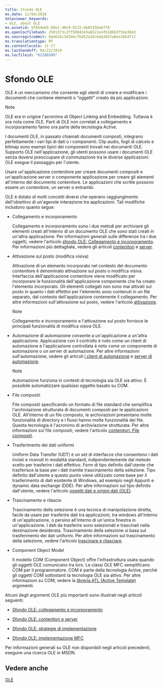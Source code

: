 ```yaml
---
title: Sfondo OLE
ms.date: 11/04/2016
helpviewer_keywords:
- OLE, about OLE
ms.assetid: 5f654eb5-66b1-40c9-9215-bb85356a67f8
ms.openlocfilehash: 2501373c2ff5904343a6522e4fb18663f5de3843
ms.sourcegitcommit: 0ab61bc3d2b6cfbd52a16c6ab2b97a8ea1864f12
ms.translationtype: MT
ms.contentlocale: it-IT
ms.lasthandoff: 04/23/2019
ms.locfileid: "62186589"
---
```

# <a name="ole-background"></a>Sfondo OLE

OLE è un meccanismo che consente agli utenti di creare e modificare i documenti che contiene elementi o "oggetti" creato da più applicazioni.

> [!NOTE]
>  OLE era in origine l'acronimo di Object Linking and Embedding. Tuttavia è ora nota come OLE. Parti di OLE non correlati a collegamento e incorporamento fanno ora parte della tecnologia Active.

I documenti OLE, in passato chiamati documenti composti, integrano perfettamente i vari tipi di dati o i componenti. Clip audio, fogli di calcolo e bitmap sono esempi tipici dei componenti trovati nei documenti OLE. Supporto OLE nell'applicazione, gli utenti possono usare i documenti OLE senza doversi preoccupare di commutazione tra le diverse applicazioni. OLE esegue il passaggio per l'utente.

Usare un'applicazione contenitore per creare documenti compositi e un'applicazione server o componente applicazione per creare gli elementi all'interno del documento contenitore. Le applicazioni che scritte possono essere un contenitore, un server o entrambi.

OLE è dotato di molti concetti diversi che operano raggiungimento dell'obiettivo di un'agevole interazione tra applicazioni. Tali modifiche includono quanto segue:

- Collegamento e incorporamento

   Collegamento e incorporamento sono i due metodi per archiviare gli elementi creati all'interno di un documento OLE che sono stati creati in un'altra applicazione. Per informazioni generali sulle differenze tra i due oggetti, vedere l'articolo [sfondo OLE: Collegamento e incorporamento](../mfc/ole-background-linking-and-embedding.md). Per informazioni più dettagliate, vedere gli articoli [contenitori](../mfc/containers.md) e [server](../mfc/servers.md).

- Attivazione sul posto (modifica visiva)

   Attivazione di un elemento incorporato nel contesto del documento contenitore è denominato attivazione sul posto o modifica visiva. Interfaccia dell'applicazione contenitore viene modificato per incorporare le funzionalità dell'applicazione componente che ha creato l'elemento incorporato. Gli elementi collegati non sono mai attivati sul posto in quanto i dati effettivi per l'elemento sono contenuti in un file separato, dal contesto dell'applicazione contenente il collegamento. Per altre informazioni sull'attivazione sul posto, vedere l'articolo [attivazione](../mfc/activation-cpp.md).

   > [!NOTE]
   > Collegamento e incorporamento e l'attivazione sul posto fornisce le principali funzionalità di modifica visiva OLE.

- Automazione di automazione consente a un'applicazione a un'altra applicazione. Applicazione con il controllo è noto come un client di automazione e l'applicazione controllata è noto come un componente di automazione o un server di automazione. Per altre informazioni sull'automazione, vedere gli articoli [i client di automazione](../mfc/automation-clients.md) e [server di automazione](../mfc/automation-servers.md).

   > [!NOTE]
   > Automazione funziona in contesti di tecnologia sia OLE sia attivo. È possibile automatizzare qualsiasi oggetto basato su COM.

- File compositi

   File compositi specificando un formato di file standard che semplifica l'archiviazione strutturata di documenti composti per le applicazioni OLE. All'interno di un file composto, le archiviazioni presentano molte funzionalità di directory e i flussi hanno molte funzionalità dei file. Questa tecnologia è l'acronimo di archiviazione strutturata. Per altre informazioni sui file compositi, vedere l'articolo [contenitori: File compositi](../mfc/containers-compound-files.md).

- Trasferimento dei dati uniformi

   Uniform Data Transfer (UDT) è un set di interfacce che consentono i dati inviati e ricevuti in modalità standard, indipendentemente dal metodo scelto per trasferire i dati effettivo. Form di tipo definito dall'utente che trasferisce la base per i dati tramite trascinamento della selezione. Tipo definito dall'utente a questo punto viene utilizzato come base per il trasferimento di dati esistente di Windows, ad esempio negli Appunti e dynamic data exchange (DDE). Per altre informazioni sul tipo definito dall'utente, vedere l'articolo [oggetti dati e origini dati (OLE)](../mfc/data-objects-and-data-sources-ole.md).

- Trascinamento e rilascio

   Trascinamento della selezione è una tecnica di manipolazione diretta, facile da usare per trasferire dati tra applicazioni, tra windows all'interno di un'applicazione, o persino all'interno di un'unica finestra in un'applicazione. I dati da trasferire sono selezionati e trascinati nella destinazione desiderata. Trascinamento della selezione si basa sul trasferimento dei dati uniformi. Per altre informazioni sul trascinamento della selezione, vedere l'articolo [trascinare e rilasciare](../mfc/drag-and-drop-ole.md).

- Component Object Model

   Il modello COM (Component Object) offre l'infrastruttura usata quando gli oggetti OLE comunicano tra loro. Le classi OLE MFC semplificano COM per il programmatore. COM è parte della tecnologia Active, perché gli oggetti COM sottostanti la tecnologia OLE sia attivo. Per altre informazioni su COM, vedere la [libreria ATL (Active Template)](../atl/active-template-library-atl-concepts.md) argomenti.

Alcuni degli argomenti OLE più importanti sono illustrati negli articoli seguenti:

- [Sfondo OLE: collegamento e incorporamento](../mfc/ole-background-linking-and-embedding.md)

- [Sfondo OLE: contenitori e server](../mfc/ole-background-containers-and-servers.md)

- [Sfondo OLE: strategie di implementazione](../mfc/ole-background-implementation-strategies.md)

- [Sfondo OLE: implementazione MFC](../mfc/ole-background-mfc-implementation.md)

Per informazioni generali su OLE non disponibili negli articoli precedenti, eseguire una ricerca OLE in MSDN.

## <a name="see-also"></a>Vedere anche

[OLE](../mfc/ole-in-mfc.md)
